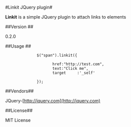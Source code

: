 #Linkit JQuery plugin#

**Linkit** is a simple JQuery plugin to attach links to elements

##Version ##

0.2.0

##Usage ##



                  $("span").linkit({

                         href:"http://test.com",
                         text:"Click me",
                         target		:'_self'

                  });


##Vendors##

JQuery-[http://jquery.com](http://jquery.com)


##License##

MIT License